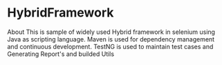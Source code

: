 # HybridFramework
About This is sample of widely used Hybrid framework in selenium using Java as scripting language. Maven is used for dependency management and continuous development. TestNG is used to maintain test cases and Generating  Report's and builded Utils
